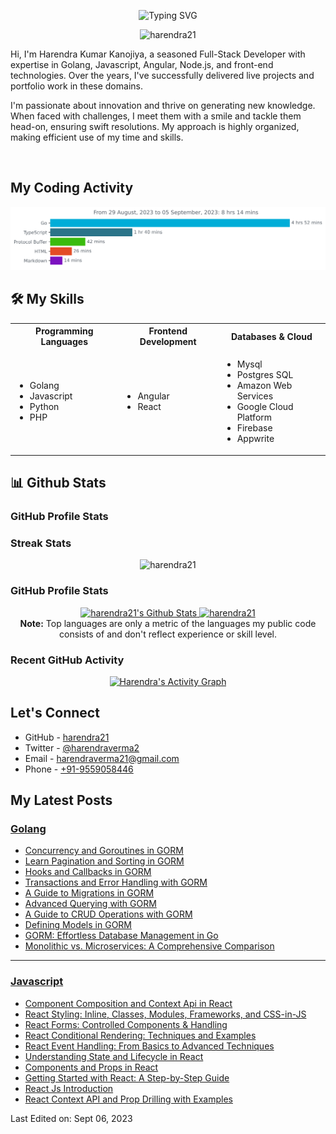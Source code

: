 
<p align="center">
    <img src="https://readme-typing-svg.demolab.com?font=Fira+Code&weight=600&size=22&pause=1000&color=000000&width=435&lines=Hi%2C+I+am+Harendra+Verma" alt="Typing SVG" />
    
</p>

<p align="center">
    <img src="https://komarev.com/ghpvc/?username=harendra21&label=Profile%20views&color=0e75b6&style=plastic" alt="harendra21" />
</p>

<p>
    Hi, I'm Harendra Kumar Kanojiya, a seasoned Full-Stack Developer with expertise in Golang, Javascript, Angular, Node.js, and front-end technologies. Over the years, I've successfully delivered live projects and portfolio work in these domains.
</p>

<p>
    I'm passionate about innovation and thrive on generating new knowledge. When faced with challenges, I meet them with a smile and tackle them head-on, ensuring swift resolutions. My approach is highly organized, making efficient use of my time and skills.
</p>

<br>

## My Coding Activity

<img
  src="https://github.com/harendra21/harendra21/blob/main/images/stat.svg"
  alt="harendra21"
/>

## 🛠️ My Skills

<table>
    <tr>
        <th> Programming Languages </th>
        <th> Frontend Development </th>
        <th> Databases & Cloud </th>
    </tr>
    <tr>
        <td>
            <ul>
                <li>Golang</li>
                <li>Javascript</li>
                <li>Python</li>
                <li>PHP</li>
            </ul>
        </td>
        <td>
            <ul>
                <li>Angular</li>
                <li>React</li>
            </ul>
        </td>
        <td>
            <ul>
                <li>Mysql</li>
                <li>Postgres SQL</li>
                <li>Amazon Web Services</li>
                <li>Google Cloud Platform</li>
                <li>Firebase</li>
                <li>Appwrite</li>
            </ul>
        </td>
    </tr>
</table>


## 📊 Github Stats

### GitHub Profile Stats

### Streak Stats
<p align="center"><img src="https://github-readme-streak-stats.herokuapp.com/?user=harendra21&theme=algolia" alt="harendra21" /></p>

### GitHub Profile Stats

<p align="center">
    <a href="https://github-readme-stats.vercel.app/api?username=harendra21&show_icons=true&count_private=true&theme=algolia">
        <img alt="harendra21's Github Stats" src="https://github-readme-stats.vercel.app/api?username=harendra21&show_icons=true&count_private=true&theme=algolia" height="192px"/>
    </a>
    <a href="[https://github.com/harendra21](https://github-readme-stats.vercel.app/api/top-langs?username=harendra21&show_icons=true&locale=en&layout=compact&theme=algolia)">
        <img src="https://github-readme-stats.vercel.app/api/top-langs?username=harendra21&show_icons=true&locale=en&layout=compact&theme=algolia" alt="harendra21" height="192px"/>
    </a>
        <br/><b>Note:</b> Top languages are only a metric of the languages my public code consists of and don't reflect experience or skill level.
    
</p>

### Recent GitHub Activity

<p align="center">
        <a href="https://github-readme-activity-graph.vercel.app/graph?username=harendra21&custom_title=Harendra%20Kumar%27s%20Contribution%20Graph&theme=react-dark">
            <img alt="Harendra's Activity Graph" src="https://github-readme-activity-graph.vercel.app/graph?username=harendra21&custom_title=Harendra%20Kumar%27s%20Contribution%20Graph&theme=react-dark" />
        </a>
</p>

## Let's Connect

- GitHub - [harendra21](https://github.com/harendra21)
- Twitter - [@harendraverma2](https://twitter.com/harendraverma2)
- Email - [harendraverma21@gmail.com](mailto:harendraverma21@gmail.com)
- Phone - [+91-9559058446](+919559058446)

## My Latest Posts

### [Golang](https://golang.withcodeexample.com)

<!-- BLOG-POST-LIST-GOLANG:START -->
- [Concurrency and Goroutines in GORM](https://golang.withcodeexample.com/blog/gorm-concurrency-goroutines/)
- [Learn Pagination and Sorting in GORM](https://golang.withcodeexample.com/blog/gorm-pagination-sorting-guide/)
- [Hooks and Callbacks in GORM](https://golang.withcodeexample.com/blog/gorm-hooks-callbacks-guide/)
- [Transactions and Error Handling with GORM](https://golang.withcodeexample.com/blog/gorm-transactions-error-handling/)
- [A Guide to Migrations in GORM](https://golang.withcodeexample.com/blog/gorm-database-migrations-guide/)
- [Advanced Querying with GORM](https://golang.withcodeexample.com/blog/advanced-querying-with-gorm/)
- [A Guide to CRUD Operations with GORM](https://golang.withcodeexample.com/blog/gorm-crud-operations-guide/)
- [Defining Models in GORM](https://golang.withcodeexample.com/blog/defining-models-in-gorm/)
- [GORM: Effortless Database Management in Go](https://golang.withcodeexample.com/blog/introduction-to-gorm-library/)
- [Monolithic vs. Microservices: A Comprehensive Comparison](https://golang.withcodeexample.com/blog/monolithic-vs-microservices-architecture-comparison/)
<!-- BLOG-POST-LIST-GOLANG:END -->

<hr />

### [Javascript](https://javascript.withcodeexample.com)
<!-- BLOG-POST-LIST-JAVASCRIPT:START -->
- [Component Composition and Context Api in React](https://javascript.withcodeexample.com/blog/react-component-composition-context-api/)
- [React Styling: Inline, Classes, Modules, Frameworks, and CSS-in-JS](https://javascript.withcodeexample.com/blog/react-styling-guide/)
- [React Forms: Controlled Components &amp; Handling](https://javascript.withcodeexample.com/blog/react-forms-guide/)
- [React Conditional Rendering: Techniques and Examples](https://javascript.withcodeexample.com/blog/react-conditional-rendering-guide/)
- [React Event Handling: From Basics to Advanced Techniques](https://javascript.withcodeexample.com/blog/react-event-handling-guide/)
- [Understanding State and Lifecycle in React](https://javascript.withcodeexample.com/blog/state-lifecycle-react-guide/)
- [Components and Props in React](https://javascript.withcodeexample.com/blog/components-props-react-deep-dive/)
- [Getting Started with React: A Step-by-Step Guide](https://javascript.withcodeexample.com/blog/getting-started-with-react-step-by-step-guide/)
- [React Js Introduction](https://javascript.withcodeexample.com/blog/react-js-introduction/)
- [React Context API and Prop Drilling with Examples](https://javascript.withcodeexample.com/blog/react-context-api-prop-drilling-examples/)
<!-- BLOG-POST-LIST-JAVASCRIPT:END -->


Last Edited on: Sept 06, 2023
